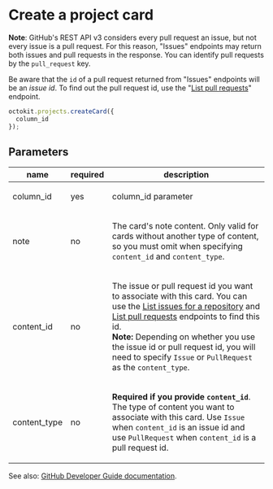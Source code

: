 # Create a project card

**Note**: GitHub's REST API v3 considers every pull request an issue, but not every issue is a pull request. For this reason, "Issues" endpoints may return both issues and pull requests in the response. You can identify pull requests by the `pull_request` key.

Be aware that the `id` of a pull request returned from "Issues" endpoints will be an _issue id_. To find out the pull request id, use the "[List pull requests](https://developer.github.com/v3/pulls/#list-pull-requests)" endpoint.

```js
octokit.projects.createCard({
  column_id
});
```

## Parameters

<table>
  <thead>
    <tr>
      <th>name</th>
      <th>required</th>
      <th>description</th>
    </tr>
  </thead>
  <tbody>
    <tr><td>column_id</td><td>yes</td><td>

column_id parameter

</td></tr>
<tr><td>note</td><td>no</td><td>

The card's note content. Only valid for cards without another type of content, so you must omit when specifying `content_id` and `content_type`.

</td></tr>
<tr><td>content_id</td><td>no</td><td>

The issue or pull request id you want to associate with this card. You can use the [List issues for a repository](https://developer.github.com/v3/issues/#list-issues-for-a-repository) and [List pull requests](https://developer.github.com/v3/pulls/#list-pull-requests) endpoints to find this id.  
**Note:** Depending on whether you use the issue id or pull request id, you will need to specify `Issue` or `PullRequest` as the `content_type`.

</td></tr>
<tr><td>content_type</td><td>no</td><td>

**Required if you provide `content_id`**. The type of content you want to associate with this card. Use `Issue` when `content_id` is an issue id and use `PullRequest` when `content_id` is a pull request id.

</td></tr>
  </tbody>
</table>

See also: [GitHub Developer Guide documentation](endpoint.documentationUrl).
